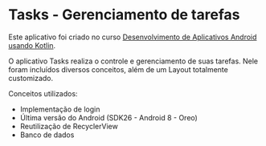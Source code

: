 # Tasks - Gerenciamento de tarefas

Este aplicativo foi criado no curso [Desenvolvimento de Aplicativos Android usando Kotlin](https://www.udemy.com/curso-desenvolvedor-kotlin/). 

O aplicativo Tasks realiza o controle e gerenciamento de suas tarefas. Nele foram incluídos diversos conceitos, além de um Layout totalmente customizado.

Conceitos utilizados:
* Implementação de login
* Última versão do Android (SDK26 - Android 8 - Oreo)
* Reutilização de RecyclerView
* Banco de dados

